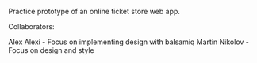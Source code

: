 Practice prototype of an online ticket store web app.

Collaborators:

Alex Alexi - Focus on implementing design with balsamiq
Martin Nikolov - Focus on design and style
